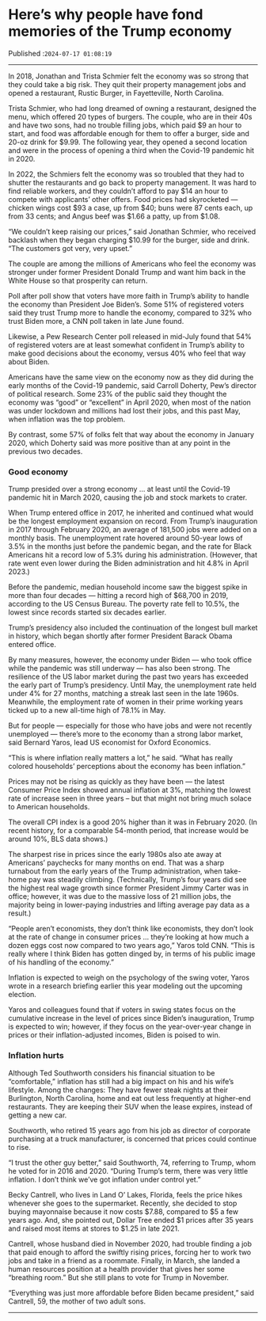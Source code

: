 # Here’s why people have fond memories of the Trump economy

Published :`2024-07-17 01:08:19`

---

In 2018, Jonathan and Trista Schmier felt the economy was so strong that they could take a big risk. They quit their property management jobs and opened a restaurant, Rustic Burger, in Fayetteville, North Carolina.

Trista Schmier, who had long dreamed of owning a restaurant, designed the menu, which offered 20 types of burgers. The couple, who are in their 40s and have two sons, had no trouble filling jobs, which paid $9 an hour to start, and food was affordable enough for them to offer a burger, side and 20-oz drink for $9.99. The following year, they opened a second location and were in the process of opening a third when the Covid-19 pandemic hit in 2020.

In 2022, the Schmiers felt the economy was so troubled that they had to shutter the restaurants and go back to property management. It was hard to find reliable workers, and they couldn’t afford to pay $14 an hour to compete with applicants’ other offers. Food prices had skyrocketed — chicken wings cost $93 a case, up from $40; buns were 87 cents each, up from 33 cents; and Angus beef was $1.66 a patty, up from $1.08.

“We couldn’t keep raising our prices,” said Jonathan Schmier, who received backlash when they began charging $10.99 for the burger, side and drink. “The customers got very, very upset.”

The couple are among the millions of Americans who feel the economy was stronger under former President Donald Trump and want him back in the White House so that prosperity can return.

Poll after poll show that voters have more faith in Trump’s ability to handle the economy than President Joe Biden’s. Some 51% of registered voters said they trust Trump more to handle the economy, compared to 32% who trust Biden more, a CNN poll taken in late June found.

Likewise, a Pew Research Center poll released in mid-July found that 54% of registered voters are at least somewhat confident in Trump’s ability to make good decisions about the economy, versus 40% who feel that way about Biden.

Americans have the same view on the economy now as they did during the early months of the Covid-19 pandemic, said Carroll Doherty, Pew’s director of political research. Some 23% of the public said they thought the economy was “good” or “excellent” in April 2020, when most of the nation was under lockdown and millions had lost their jobs, and this past May, when inflation was the top problem.

By contrast, some 57% of folks felt that way about the economy in January 2020, which Doherty said was more positive than at any point in the previous two decades.

### Good economy

Trump presided over a strong economy … at least until the Covid-19 pandemic hit in March 2020, causing the job and stock markets to crater.

When Trump entered office in 2017, he inherited and continued what would be the longest employment expansion on record. From Trump’s inauguration in 2017 through February 2020, an average of 181,500 jobs were added on a monthly basis. The unemployment rate hovered around 50-year lows of 3.5% in the months just before the pandemic began, and the rate for Black Americans hit a record low of 5.3% during his administration. (However, that rate went even lower during the Biden administration and hit 4.8% in April 2023.)

Before the pandemic, median household income saw the biggest spike in more than four decades — hitting a record high of $68,700 in 2019, according to the US Census Bureau. The poverty rate fell to 10.5%, the lowest since records started six decades earlier.

Trump’s presidency also included the continuation of the longest bull market in history, which began shortly after former President Barack Obama entered office.

By many measures, however, the economy under Biden — who took office while the pandemic was still underway — has also been strong. The resilience of the US labor market during the past two years has exceeded the early part of Trump’s presidency. Until May, the unemployment rate held under 4% for 27 months, matching a streak last seen in the late 1960s. Meanwhile, the employment rate of women in their prime working years ticked up to a new all-time high of 78.1% in May.

But for people — especially for those who have jobs and were not recently unemployed — there’s more to the economy than a strong labor market, said Bernard Yaros, lead US economist for Oxford Economics.

“This is where inflation really matters a lot,” he said. “What has really colored households’ perceptions about the economy has been inflation.”

Prices may not be rising as quickly as they have been — the latest Consumer Price Index showed annual inflation at 3%, matching the lowest rate of increase seen in three years – but that might not bring much solace to American households.

The overall CPI index is a good 20% higher than it was in February 2020. (In recent history, for a comparable 54-month period, that increase would be around 10%, BLS data shows.)

The sharpest rise in prices since the early 1980s also ate away at Americans’ paychecks for many months on end. That was a sharp turnabout from the early years of the Trump administration, when take-home pay was steadily climbing. (Technically, Trump’s four years did see the highest real wage growth since former President Jimmy Carter was in office; however, it was due to the massive loss of 21 million jobs, the majority being in lower-paying industries and lifting average pay data as a result.)

“People aren’t economists, they don’t think like economists, they don’t look at the rate of change in consumer prices … they’re looking at how much a dozen eggs cost now compared to two years ago,” Yaros told CNN. “This is really where I think Biden has gotten dinged by, in terms of his public image of his handling of the economy.”

Inflation is expected to weigh on the psychology of the swing voter, Yaros wrote in a research briefing earlier this year modeling out the upcoming election.

Yaros and colleagues found that if voters in swing states focus on the cumulative increase in the level of prices since Biden’s inauguration, Trump is expected to win; however, if they focus on the year-over-year change in prices or their inflation-adjusted incomes, Biden is poised to win.

### Inflation hurts

Although Ted Southworth considers his financial situation to be “comfortable,” inflation has still had a big impact on his and his wife’s lifestyle. Among the changes: They have fewer steak nights at their Burlington, North Carolina, home and eat out less frequently at higher-end restaurants. They are keeping their SUV when the lease expires, instead of getting a new car.

Southworth, who retired 15 years ago from his job as director of corporate purchasing at a truck manufacturer, is concerned that prices could continue to rise.

“I trust the other guy better,” said Southworth, 74, referring to Trump, whom he voted for in 2016 and 2020. “During Trump’s term, there was very little inflation. I don’t think we’ve got inflation under control yet.”

Becky Cantrell, who lives in Land O’ Lakes, Florida, feels the price hikes whenever she goes to the supermarket. Recently, she decided to stop buying mayonnaise because it now costs $7.88, compared to $5 a few years ago. And, she pointed out, Dollar Tree ended $1 prices after 35 years and raised most items at stores to $1.25 in late 2021.

Cantrell, whose husband died in November 2020, had trouble finding a job that paid enough to afford the swiftly rising prices, forcing her to work two jobs and take in a friend as a roommate. Finally, in March, she landed a human resources position at a health provider that gives her some “breathing room.” But she still plans to vote for Trump in November.

“Everything was just more affordable before Biden became president,” said Cantrell, 59, the mother of two adult sons.

---

